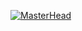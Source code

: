 [![MasterHead](https://www.google.com/url?sa=i&url=https%3A%2F%2Fgithub.com%2Fkarthi-the-hacker%2Fkarthi-the-hacker&psig=AOvVaw1_vtgGpjbUI5KnU2N3e8No&ust=1756353421942000&source=images&cd=vfe&opi=89978449&ved=0CBQQjRxqFwoTCJiWutKMqo8DFQAAAAAdAAAAABAE)](https://github.com/Deezacker)
